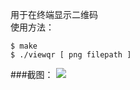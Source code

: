 用于在终端显示二维码
<br />使用方法：

```
$ make
$ ./viewqr [ png filepath ]
```
###截图：
![](https://github.com/ljkgpxs/ViewQR/screenshots/screenshot1.png)
